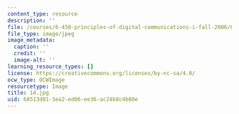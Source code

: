 ```yaml
---
content_type: resource
description: ''
file: /courses/6-450-principles-of-digital-communications-i-fall-2006/68513d013ea2ed06ee36ac24b8c4b80e_14.jpg
file_type: image/jpeg
image_metadata:
  caption: ''
  credit: ''
  image-alt: ''
learning_resource_types: []
license: https://creativecommons.org/licenses/by-nc-sa/4.0/
ocw_type: OCWImage
resourcetype: Image
title: 14.jpg
uid: 68513d01-3ea2-ed06-ee36-ac24b8c4b80e
---
```

